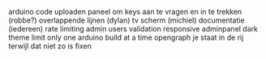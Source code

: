 arduino code uploaden
paneel om keys aan te vragen en in te trekken (robbe?)
overlappende lijnen (dylan)
tv scherm (michiel)
documentatie (iedereen)
rate limiting
admin users
validation
responsive adminpanel
dark theme
limit only one arduino build at a time
opengraph
je staat in de rij terwijl dat niet zo is fixen

